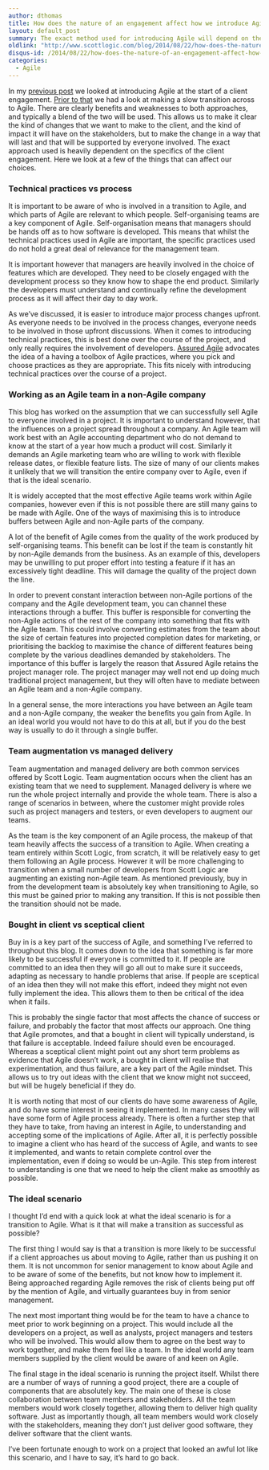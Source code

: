 ```yaml
---
author: dthomas
title: How does the nature of an engagement affect how we introduce Agile?
layout: default_post
summary: The exact method used for introducing Agile will depend on the nature of our client. Here I look at how different clients might affect the approach we take.
oldlink: "http://www.scottlogic.com/blog/2014/08/22/how-does-the-nature-of-an-engagement-affect-how-we-introduce-agile.html"
disqus-id: /2014/08/22/how-does-the-nature-of-an-engagement-affect-how-we-introduce-agile.html
categories:
  - Agile
---
```

In my <a href="{{site.baseurl}}{% post_url dthomas/2014-08-18-introducing-agile-upfront %}">previous post</a> we looked at introducing Agile at the start of a client engagement. <a href="{{site.baseurl}}{% post_url dthomas/2014-08-11-a-piecemeal-approach-to-introducing-agile %}">Prior to that</a> we had a look at making a slow transition across to Agile. There are clearly benefits and weaknesses to both approaches, and typically a blend of the two will be used. This allows us to make it clear the kind of changes that we want to make to the client, and the kind of impact it will have on the stakeholders, but to make the change in a way that will last and that will be supported by everyone involved. The exact approach used is heavily dependent on the specifics of the client engagement. Here we look at a few of the things that can affect our choices.

### Technical practices vs process
It is important to be aware of who is involved in a transition to Agile, and which parts of Agile are relevant to which people. Self-organising teams are a key component of Agile. Self-organisation means that managers should be hands off as to how software is developed. This means that whilst the technical practices used in Agile are important, the specific practices used do not hold a great deal of relevance for the management team.

It is important however that managers are heavily involved in the choice of features which are developed. They need to be closely engaged with the development process so they know how to shape the end product. Similarly the developers must understand and continually refine the development process as it will affect their day to day work.

As we’ve discussed, it is easier to introduce major process changes upfront. As everyone needs to be involved in the process changes, everyone needs to be involved in those upfront discussions. When it comes to introducing technical practices, this is best done over the course of the project, and only really requires the involvement of developers.  [Assured Agile](http://www.scottlogic.com/services/assured-agile/) advocates the idea of a having a toolbox of Agile practices, where you pick and choose practices as they are appropriate. This fits nicely with introducing technical practices over the course of a project.

### Working as an Agile team in a non-Agile company
This blog has worked on the assumption that we can successfully sell Agile to everyone involved in a project. It is important to understand however, that the influences on a project spread throughout a company. An Agile team will work best with an Agile accounting department who do not demand to know at the start of a year how much a product will cost. Similarly it demands an Agile marketing team who are willing to work with flexible release dates, or flexible feature lists. The size of many of our clients makes it unlikely that we will transition the entire company over to Agile, even if that is the ideal scenario.

It is widely accepted that the most effective Agile teams work within Agile companies, however even if this is not possible there are still many gains to be made with Agile. One of the ways of maximising this is to introduce buffers between Agile and non-Agile parts of the company.

A lot of the benefit of Agile comes from the quality of the work produced by self-organising teams. This benefit can be lost if the team is constantly hit by non-Agile demands from the business. As an example of this, developers may be unwilling to put proper effort into testing a feature if it has an excessively tight deadline. This will damage the quality of the project down the line.

In order to prevent constant interaction between non-Agile portions of the company and the Agile development team, you can channel these interactions through a buffer. This buffer is responsible for converting the non-Agile actions of the rest of the company into something that fits with the Agile team. This could involve converting estimates from the team about the size of certain features into projected completion dates for marketing, or prioritising the backlog to maximise the chance of different features being complete by the various deadlines demanded by stakeholders. The importance of this buffer is largely the reason that Assured Agile retains the project manager role. The project manager may well not end up doing much traditional project management, but they will often have to mediate between an Agile team and a non-Agile company.

In a general sense, the more interactions you have between an Agile team and a non-Agile company, the weaker the benefits you gain from Agile. In an ideal world you would not have to do this at all, but if you do the best way is usually to do it through a single buffer.

### Team augmentation vs managed delivery
Team augmentation and managed delivery are both common services offered by Scott Logic. Team augmentation occurs when the client has an existing team that we need to supplement. Managed delivery is where we run the whole project internally and provide the whole team. There is also a range of scenarios in between, where the customer might provide roles such as project managers and testers, or even developers to augment our teams.

As the team is the key component of an Agile process, the makeup of that team heavily affects the success of a transition to Agile. When creating a team entirely within Scott Logic, from scratch, it will be relatively easy to get them following an Agile process. However it will be more challenging to transition when a small number of developers from Scott Logic are augmenting an existing non-Agile team. As mentioned previously, buy in from the development team is absolutely key when transitioning to Agile, so this must be gained prior to making any transition. If this is not possible then the transition should not be made.

### Bought in client vs sceptical client
Buy in is a key part of the success of Agile, and something I’ve referred to throughout this blog. It comes down to the idea that something is far more likely to be successful if everyone is committed to it. If people are committed to an idea then they will go all out to make sure it succeeds, adapting as necessary to handle problems that arise. If people are sceptical of an idea then they will not make this effort, indeed they might not even fully implement the idea. This allows them to then be critical of the idea when it fails.

This is probably the single factor that most affects the chance of success or failure, and probably the factor that most affects our approach. One thing that Agile promotes, and that a bought in client will typically understand, is that failure is acceptable. Indeed failure should even be encouraged. Whereas a sceptical client might point out any short term problems as evidence that Agile doesn’t work, a bought in client will realise that experimentation, and thus failure, are a key part of the Agile mindset. This allows us to try out ideas with the client that we know might not succeed, but will be hugely beneficial if they do.

It is worth noting that most of our clients do have some awareness of Agile, and do have some interest in seeing it implemented. In many cases they will have some form of Agile process already. There is often a further step that they have to take, from having an interest in Agile, to understanding and accepting some of the implications of Agile. After all, it is perfectly possible to imagine a client who has heard of the success of Agile, and wants to see it implemented, and wants to retain complete control over the implementation, even if doing so would be un-Agile. This step from interest to understanding is one that we need to help the client make as smoothly as possible.

### The ideal scenario
I thought I’d end with a quick look at what the ideal scenario is for a transition to Agile. What is it that will make a transition as successful as possible?

The first thing I would say is that a transition is more likely to be successful if a client approaches us about moving to Agile, rather than us pushing it on them. It is not uncommon for senior management to know about Agile and to be aware of some of the benefits, but not know how to implement it. Being approached regarding Agile removes the risk of clients being put off by the mention of Agile, and virtually guarantees buy in from senior management.

The next most important thing would be for the team to have a chance to meet prior to work beginning on a project. This would include all the developers on a project, as well as analysts, project managers and testers who will be involved. This would allow them to agree on the best way to work together, and make them feel like a team. In the ideal world any team members supplied by the client would be aware of and keen on Agile.

The final stage in the ideal scenario is running the project itself. Whilst there are a number of ways of running a good project, there are a couple of components that are absolutely key. The main one of these is close collaboration between team members and stakeholders. All the team members would work closely together, allowing them to deliver high quality software. Just as importantly though, all team members would work closely with the stakeholders, meaning they don’t just deliver good software, they deliver software that the client wants.

I’ve been fortunate enough to work on a project that looked an awful lot like this scenario, and I have to say, it’s hard to go back.























